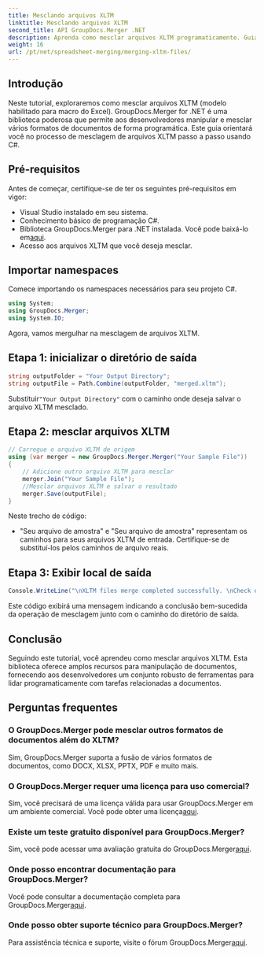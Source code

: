 ```yaml
---
title: Mesclando arquivos XLTM
linktitle: Mesclando arquivos XLTM
second_title: API GroupDocs.Merger .NET
description: Aprenda como mesclar arquivos XLTM programaticamente. Guia passo a passo com exemplos de código.
weight: 16
url: /pt/net/spreadsheet-merging/merging-xltm-files/
---
```

## Introdução
Neste tutorial, exploraremos como mesclar arquivos XLTM (modelo habilitado para macro do Excel). GroupDocs.Merger for .NET é uma biblioteca poderosa que permite aos desenvolvedores manipular e mesclar vários formatos de documentos de forma programática. Este guia orientará você no processo de mesclagem de arquivos XLTM passo a passo usando C#.
## Pré-requisitos
Antes de começar, certifique-se de ter os seguintes pré-requisitos em vigor:
- Visual Studio instalado em seu sistema.
- Conhecimento básico de programação C#.
-  Biblioteca GroupDocs.Merger para .NET instalada. Você pode baixá-lo em[aqui](https://releases.groupdocs.com/merger/net/).
- Acesso aos arquivos XLTM que você deseja mesclar.

## Importar namespaces
Comece importando os namespaces necessários para seu projeto C#.
```csharp
using System; 
using GroupDocs.Merger;
using System.IO;
```

Agora, vamos mergulhar na mesclagem de arquivos XLTM.
## Etapa 1: inicializar o diretório de saída
```csharp
string outputFolder = "Your Output Directory";
string outputFile = Path.Combine(outputFolder, "merged.xltm");
```
 Substituir`"Your Output Directory"` com o caminho onde deseja salvar o arquivo XLTM mesclado.
## Etapa 2: mesclar arquivos XLTM
```csharp
// Carregue o arquivo XLTM de origem
using (var merger = new GroupDocs.Merger.Merger("Your Sample File"))
{
    // Adicione outro arquivo XLTM para mesclar
    merger.Join("Your Sample File");
    //Mesclar arquivos XLTM e salvar o resultado
    merger.Save(outputFile);
}
```
Neste trecho de código:
- "Seu arquivo de amostra" e "Seu arquivo de amostra" representam os caminhos para seus arquivos XLTM de entrada. Certifique-se de substituí-los pelos caminhos de arquivo reais.
## Etapa 3: Exibir local de saída
```csharp
Console.WriteLine("\nXLTM files merge completed successfully. \nCheck output in {0}", outputFolder);
```
Este código exibirá uma mensagem indicando a conclusão bem-sucedida da operação de mesclagem junto com o caminho do diretório de saída.

## Conclusão
Seguindo este tutorial, você aprendeu como mesclar arquivos XLTM. Esta biblioteca oferece amplos recursos para manipulação de documentos, fornecendo aos desenvolvedores um conjunto robusto de ferramentas para lidar programaticamente com tarefas relacionadas a documentos.

## Perguntas frequentes
### O GroupDocs.Merger pode mesclar outros formatos de documentos além do XLTM?
Sim, GroupDocs.Merger suporta a fusão de vários formatos de documentos, como DOCX, XLSX, PPTX, PDF e muito mais.
### O GroupDocs.Merger requer uma licença para uso comercial?
 Sim, você precisará de uma licença válida para usar GroupDocs.Merger em um ambiente comercial. Você pode obter uma licença[aqui](https://purchase.groupdocs.com/buy).
### Existe um teste gratuito disponível para GroupDocs.Merger?
 Sim, você pode acessar uma avaliação gratuita do GroupDocs.Merger[aqui](https://releases.groupdocs.com/).
### Onde posso encontrar documentação para GroupDocs.Merger?
Você pode consultar a documentação completa para GroupDocs.Merger[aqui](https://tutorials.groupdocs.com/merger/net/).
### Onde posso obter suporte técnico para GroupDocs.Merger?
 Para assistência técnica e suporte, visite o fórum GroupDocs.Merger[aqui](https://forum.groupdocs.com/c/merger/32).